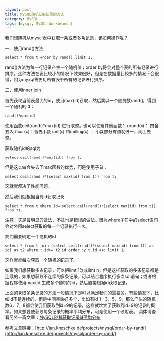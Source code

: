 ```yaml
---
layout: post
title: MySQL随机获取记录的方法
category: MySQL
tags: [mysql, MySQL Workbeanch]
---
```


我们想随机从mysql表中获取一条或者多条记录，该如何操作呢？

一、使用rand()方法

	select * from t order by rand() limit 1;

rand()方法为每一行记录产生一个随机值；order by将会对整个表的所有记录进行排序。这种方法在表比较小的情况下效果很好，但是在数据量比较多的情况下会很慢，因为mysql需要对所有表中所有的记录进行排序。


二、使用inner join

首先获取当前表最大的id，使用max(id)获取，然后乘以一个随机数rand()，得到一个随机的id：
	
	rand()*max(id)

使用函数ceil(rand()*max(id))进行取整。也可以使用其他函数：
round(x)： 四舍五入
floor(x)：舍去小数
ceil(x) 和ceiling(x) ： 小数部分有值就进一，向上去整。

获取随机id的sql为
	
	select ceil(rand()*max(id)) from t;

但是这么做会失去了max函数的优势，可是使用子句：

	select ceil(rand()*(select max(id) from t)) from t;

这就就解决了性能问题。

然后我们就根据当前id获取记录
	
	select * from t where id=(select ceil(rand()*(select max(id) from t)) from t);

注意：这是最明显的做法，不过也是错误的做法。因为where子句中的select语句会对外围select获取的每一个记录执行一次。

我们需要确定一个随机的id

	select * from t join (select ceil(rand()*(select max(id) from t)) as id) as t2 where t.id>= t2.id order by t.id asc limit 1;

这样就能每次获取一个随机的记录了。

如果我们想获取多条记录，可以把limt 1改成limt n，但是这样获取的多条记录都是连续的，如果想获取不连续的多条记录，可以结合程序执行多次sql语句；或者根据程序使用max(id)生成多个随机的id，然后直接根据id获取记录。

上面的获取多条记录的方法一般情况下是可以满足我们的需要的。有些情况下，比如id不是连续的，而是中间空缺好多个，比如有id 1，3，5，9，那么产生的随机数6，7，8都会使我们获取到id=9的记录，这样就增大了获取到id=9的记录的概率。如果想要使获取每条记录的概率平均分布，可是使用一个映射表。
具体请查看另外一篇文章：[MySQL随机获取记录id平均分布](http://zhxysky.com/mysql/2015/02/14/MySQL-get-random-recode-with-equal-distribution.html)



参考文章链接：[http://jan.kneschke.de/projects/mysql/order-by-rand/](http://jan.kneschke.de/projects/mysql/order-by-rand/)


